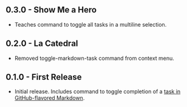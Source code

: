 ## 0.3.0 - Show Me a Hero

* Teaches command to toggle all tasks in a multiline selection.

## 0.2.0 - La Catedral

* Removed toggle-markdown-task command from context menu.

## 0.1.0 - First Release

* Initial release. Includes command to toggle completion of a [task in GitHub-flavored Markdown][gfm-task-lists].

[gfm-task-lists]: https://help.github.com/articles/writing-on-github/#task-lists
